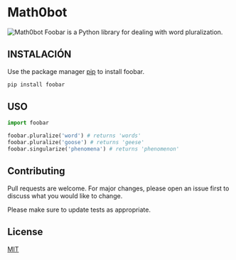 # Math0bot

![Math0bot](./logo_size.png)
Foobar is a Python library for dealing with word pluralization.

## INSTALACIÓN

Use the package manager [pip](https://pip.pypa.io/en/stable/) to install foobar.

```bash
pip install foobar
```

## USO

```python
import foobar

foobar.pluralize('word') # returns 'words'
foobar.pluralize('goose') # returns 'geese'
foobar.singularize('phenomena') # returns 'phenomenon'
```

## Contributing

Pull requests are welcome. For major changes, please open an issue first to discuss what you would like to change.

Please make sure to update tests as appropriate.

## License

[MIT](https://choosealicense.com/licenses/mit/)
